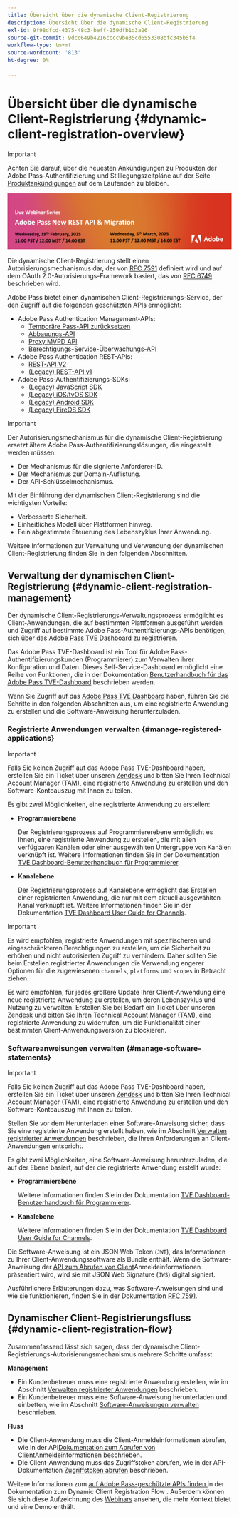 ```yaml
---
title: Übersicht über die dynamische Client-Registrierung
description: Übersicht über die dynamische Client-Registrierung
exl-id: 9f98dfcd-4375-48c3-beff-259dfb1d3a26
source-git-commit: 9dcc649b4216cccc9be35cd6553308bfc345b5f4
workflow-type: tm+mt
source-wordcount: '813'
ht-degree: 0%

---
```


# Übersicht über die dynamische Client-Registrierung {#dynamic-client-registration-overview}

>[!IMPORTANT]
>
> Achten Sie darauf, über die neuesten Ankündigungen zu Produkten der Adobe Pass-Authentifizierung und Stilllegungszeitpläne auf der Seite [Produktankündigungen](/help/authentication/product-announcements.md) auf dem Laufenden zu bleiben.

<a href="https://experienceleague.adobe.com/en/docs/pass/authentication/product-announcements">![Live-Webinar-Reihe](/help/authentication/assets/rest-api-v2/live-webinar-series-banner.png)</a>

Die dynamische Client-Registrierung stellt einen Autorisierungsmechanismus dar, der von [RFC 7591](https://datatracker.ietf.org/doc/html/rfc7591) definiert wird und auf dem OAuth 2.0-Autorisierungs-Framework basiert, das von [RFC 6749](https://datatracker.ietf.org/doc/html/rfc6749) beschrieben wird.

Adobe Pass bietet einen dynamischen Client-Registrierungs-Service, der den Zugriff auf die folgenden geschützten APIs ermöglicht:

* Adobe Pass Authentication Management-APIs:
   * [Temporäre Pass-API zurücksetzen](../../features-premium/temporary-access/temp-pass-feature.md#reset-tempass-api-access)
   * [Abbauungs-API](../../features-premium/degraded-access/degradation-feature.md#degradation-api-access)
   * [Proxy MVPD API](../../../integration-guide-mvpds/proxy-mvpd-webserv.md)
   * [Berechtigungs-Service-Überwachungs-API](../../features-premium/esm/entitlement-service-monitoring-api.md)
* Adobe Pass Authentication REST-APIs:
   * [REST-API V2](../rest-api-v2/apis/rest-api-v2-apis-overview.md)
   * [(Legacy) REST-API v1](../../legacy/rest-api-v1/rest-api-reference.md)
* Adobe Pass-Authentifizierungs-SDKs:
   * [(Legacy) JavaScript SDK](../../legacy/sdks/javascript-sdk/javascript-sdk-api-reference.md)
   * [(Legacy) iOS/tvOS SDK](../../legacy/sdks/ios-tvos-sdk/iostvos-sdk-api-reference.md)
   * [(Legacy) Android SDK](../../legacy/sdks/android-sdk/android-sdk-api-reference.md)
   * [(Legacy) FireOS SDK](../../legacy/sdks/fireos-sdk/amazon-fireos-native-client-api-reference.md)

>[!IMPORTANT]
>
> Der Autorisierungsmechanismus für die dynamische Client-Registrierung ersetzt ältere Adobe Pass-Authentifizierungslösungen, die eingestellt werden müssen:
>
> * Der Mechanismus für die signierte Anforderer-ID.
> * Der Mechanismus zur Domain-Auflistung.
> * Der API-Schlüsselmechanismus.

Mit der Einführung der dynamischen Client-Registrierung sind die wichtigsten Vorteile:

* Verbesserte Sicherheit.
* Einheitliches Modell über Plattformen hinweg.
* Fein abgestimmte Steuerung des Lebenszyklus Ihrer Anwendung.

Weitere Informationen zur Verwaltung und Verwendung der dynamischen Client-Registrierung finden Sie in den folgenden Abschnitten.

## Verwaltung der dynamischen Client-Registrierung {#dynamic-client-registration-management}

Der dynamische Client-Registrierungs-Verwaltungsprozess ermöglicht es Client-Anwendungen, die auf bestimmten Plattformen ausgeführt werden und Zugriff auf bestimmte Adobe Pass-Authentifizierungs-APIs benötigen, sich über das [Adobe Pass TVE Dashboard](https://experience.adobe.com/#/pass/authentication) zu registrieren.

Das Adobe Pass TVE-Dashboard ist ein Tool für Adobe Pass-Authentifizierungskunden (Programmierer) zum Verwalten ihrer Konfiguration und Daten. Dieses Self-Service-Dashboard ermöglicht eine Reihe von Funktionen, die in der Dokumentation [Benutzerhandbuch für das Adobe Pass TVE-Dashboard](../../../user-guide-tve-dashboard/tve-dashboard-overview.md) beschrieben werden.

Wenn Sie Zugriff auf das [Adobe Pass TVE Dashboard](https://experience.adobe.com/#/pass/authentication) haben, führen Sie die Schritte in den folgenden Abschnitten aus, um eine registrierte Anwendung zu erstellen und die Software-Anweisung herunterzuladen.

### Registrierte Anwendungen verwalten {#manage-registered-applications}

>[!IMPORTANT]
>
> Falls Sie keinen Zugriff auf das Adobe Pass TVE-Dashboard haben, erstellen Sie ein Ticket über unseren [Zendesk](https://adobeprimetime.zendesk.com) und bitten Sie Ihren Technical Account Manager (TAM), eine registrierte Anwendung zu erstellen und den Software-Kontoauszug mit Ihnen zu teilen.

Es gibt zwei Möglichkeiten, eine registrierte Anwendung zu erstellen:

* **Programmierebene**

  Der Registrierungsprozess auf Programmiererebene ermöglicht es Ihnen, eine registrierte Anwendung zu erstellen, die mit allen verfügbaren Kanälen oder einer ausgewählten Untergruppe von Kanälen verknüpft ist. Weitere Informationen finden Sie in der Dokumentation [TVE Dashboard-Benutzerhandbuch für Programmierer](../../../user-guide-tve-dashboard/tve-dashboard-programmers.md).


* **Kanalebene**

  Der Registrierungsprozess auf Kanalebene ermöglicht das Erstellen einer registrierten Anwendung, die nur mit dem aktuell ausgewählten Kanal verknüpft ist. Weitere Informationen finden Sie in der Dokumentation [TVE Dashboard User Guide for Channels](../../../user-guide-tve-dashboard/tve-dashboard-channels.md).

>[!IMPORTANT]
>
> Es wird empfohlen, registrierte Anwendungen mit spezifischeren und eingeschränkteren Berechtigungen zu erstellen, um die Sicherheit zu erhöhen und nicht autorisierten Zugriff zu verhindern. Daher sollten Sie beim Erstellen registrierter Anwendungen die Verwendung engerer Optionen für die zugewiesenen `channels`, `platforms` und `scopes` in Betracht ziehen.
>
> Es wird empfohlen, für jedes größere Update Ihrer Client-Anwendung eine neue registrierte Anwendung zu erstellen, um deren Lebenszyklus und Nutzung zu verwalten. Erstellen Sie bei Bedarf ein Ticket über unseren [Zendesk](https://adobeprimetime.zendesk.com) und bitten Sie Ihren Technical Account Manager (TAM), eine registrierte Anwendung zu widerrufen, um die Funktionalität einer bestimmten Client-Anwendungsversion zu blockieren.

### Softwareanweisungen verwalten {#manage-software-statements}

>[!IMPORTANT]
>
> Falls Sie keinen Zugriff auf das Adobe Pass TVE-Dashboard haben, erstellen Sie ein Ticket über unseren [Zendesk](https://adobeprimetime.zendesk.com) und bitten Sie Ihren Technical Account Manager (TAM), eine registrierte Anwendung zu erstellen und den Software-Kontoauszug mit Ihnen zu teilen.

Stellen Sie vor dem Herunterladen einer Software-Anweisung sicher, dass Sie eine registrierte Anwendung erstellt haben, wie im Abschnitt [Verwalten registrierter Anwendungen](#manage-registered-applications) beschrieben, die Ihren Anforderungen an Client-Anwendungen entspricht.

Es gibt zwei Möglichkeiten, eine Software-Anweisung herunterzuladen, die auf der Ebene basiert, auf der die registrierte Anwendung erstellt wurde:

* **Programmierebene**

  Weitere Informationen finden Sie in der Dokumentation [TVE Dashboard-Benutzerhandbuch für Programmierer](../../../user-guide-tve-dashboard/tve-dashboard-programmers.md).

* **Kanalebene**

  Weitere Informationen finden Sie in der Dokumentation [TVE Dashboard User Guide for Channels](../../../user-guide-tve-dashboard/tve-dashboard-channels.md).

Die Software-Anweisung ist ein JSON Web Token (`JWT`), das Informationen zu Ihrer Client-Anwendungssoftware als Bundle enthält. Wenn die Software-Anweisung der [API zum Abrufen von Client](apis/dynamic-client-registration-apis-retrieve-client-credentials.md)Anmeldeinformationen präsentiert wird, wird sie mit JSON Web Signature (`JWS`) digital signiert.

Ausführlichere Erläuterungen dazu, was Software-Anweisungen sind und wie sie funktionieren, finden Sie in der Dokumentation [RFC 7591](https://tools.ietf.org/html/rfc7591).

## Dynamischer Client-Registrierungsfluss {#dynamic-client-registration-flow}

Zusammenfassend lässt sich sagen, dass der dynamische Client-Registrierungs-Autorisierungsmechanismus mehrere Schritte umfasst:

**Management**

* Ein Kundenbetreuer muss eine registrierte Anwendung erstellen, wie im Abschnitt [Verwalten registrierter Anwendungen](#manage-registered-applications) beschrieben.
* Ein Kundenbetreuer muss eine Software-Anweisung herunterladen und einbetten, wie im Abschnitt [Software-Anweisungen verwalten](#manage-software-statements) beschrieben.

**Fluss**

* Die Client-Anwendung muss die Client-Anmeldeinformationen abrufen, wie in der API[Dokumentation zum Abrufen von Client](apis/dynamic-client-registration-apis-retrieve-client-credentials.md)Anmeldeinformationen beschrieben.
* Die Client-Anwendung muss das Zugriffstoken abrufen, wie in der API-Dokumentation [Zugriffstoken abrufen](apis/dynamic-client-registration-apis-retrieve-access-token.md) beschrieben.

Weitere Informationen zum [ auf Adobe Pass-geschützte APIs finden ](flows/dynamic-client-registration-flow.md) in der Dokumentation zum Dynamic Client Registration Flow . Außerdem können Sie sich diese Aufzeichnung des [Webinars](https://my.adobeconnect.com/pzkp8ujrigg1/) ansehen, die mehr Kontext bietet und eine Demo enthält.

